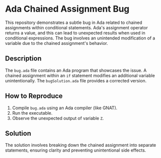 # Ada Chained Assignment Bug

This repository demonstrates a subtle bug in Ada related to chained assignments within conditional statements.  Ada's assignment operator returns a value, and this can lead to unexpected results when used in conditional expressions. The bug involves an unintended modification of a variable due to the chained assignment's behavior.

## Description
The `bug.ada` file contains an Ada program that showcases the issue. A chained assignment within an `if` statement modifies an additional variable unintentionally.  The `bugSolution.ada` file provides a corrected version.

## How to Reproduce
1. Compile `bug.ada` using an Ada compiler (like GNAT).
2. Run the executable.
3. Observe the unexpected output of variable `Z`.

## Solution
The solution involves breaking down the chained assignment into separate statements, ensuring clarity and preventing unintentional side effects.